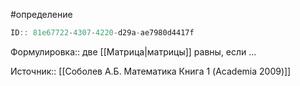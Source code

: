 #определение

```javascript
ID:: 81e67722-4307-4220-d29a-ae7980d4417f 
```

Формулировка:: две [[Матрица|матрицы]] равны, если ...


Источник:: [[Соболев А.Б. Математика Книга 1 (Academia 2009)]]